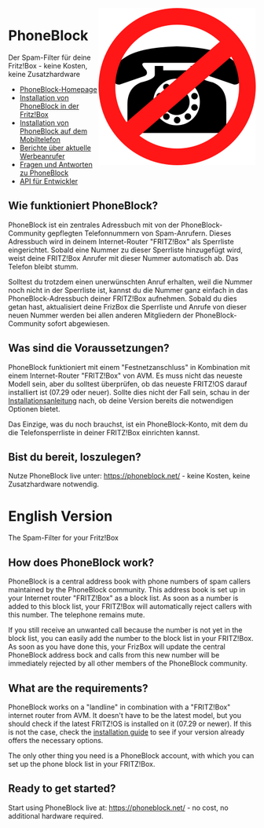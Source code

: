 <img align="right" src="phoneblock/src/main/webapp/app-logo.svg"/>

# PhoneBlock
Der Spam-Filter für deine Fritz!Box - keine Kosten, keine Zusatzhardware

* [PhoneBlock-Homepage](https://phoneblock.net/)
* [Installation von PhoneBlock in der Fritz!Box](https://phoneblock.net/phoneblock/setup.jsp)
* [Installation von PhoneBlock auf dem Mobiltelefon](https://phoneblock.net/phoneblock/setup-android/)
* [Berichte über aktuelle Werbeanrufer](https://phoneblock.net/phoneblock/status.jsp)
* [Fragen und Antworten zu PhoneBlock](https://phoneblock.net/phoneblock/faq.jsp)
* [API für Entwickler](https://phoneblock.net/phoneblock/api/)

## Wie funktioniert PhoneBlock?

PhoneBlock ist ein zentrales Adressbuch mit von der PhoneBlock-Community gepflegten Telefonnummern von Spam-Anrufern. Dieses Adressbuch wird in deinem Internet-Router "FRITZ!Box" als Sperrliste eingerichtet. Sobald eine Nummer zu dieser Sperrliste hinzugefügt wird, weist deine FRITZ!Box Anrufer mit dieser Nummer automatisch ab. Das Telefon bleibt stumm.

Solltest du trotzdem einen unerwünschten Anruf erhalten, weil die Nummer noch nicht in der Sperrliste ist, kannst du die Nummer ganz einfach in das PhoneBlock-Adressbuch deiner FRITZ!Box aufnehmen. Sobald du dies getan hast, aktualisiert deine FrizBox die Sperrliste und Anrufe von dieser neuen Nummer werden bei allen anderen Mitgliedern der PhoneBlock-Community sofort abgewiesen.

## Was sind die Voraussetzungen?

PhoneBlock funktioniert mit einem "Festnetzanschluss" in Kombination mit einem Internet-Router "FRITZ!Box" von AVM. Es muss nicht das neueste Modell sein, aber du solltest überprüfen, ob das neueste FRITZ!OS darauf installiert ist (07.29 oder neuer). Sollte dies nicht der Fall sein, schau in der [Installationsanleitung](https://phoneblock.net/phoneblock/setup.jsp) nach, ob deine Version bereits die notwendigen Optionen bietet.

Das Einzige, was du noch brauchst, ist ein PhoneBlock-Konto, mit dem du die Telefonsperrliste in deiner FRITZ!Box einrichten kannst.

## Bist du bereit, loszulegen?

Nutze PhoneBlock live unter: https://phoneblock.net/ - keine Kosten, keine Zusatzhardware notwendig.



# English Version
The Spam-Filter for your Fritz!Box

## How does PhoneBlock work?

PhoneBlock is a central address book with phone numbers of spam callers maintained by the PhoneBlock community. This address book is set up in your Internet router "FRITZ!Box" as a block list. As soon as a number is added to this block list, your FRITZ!Box will automatically reject callers with this number. The telephone remains mute.

If you still receive an unwanted call because the number is not yet in the block list, you can easily add the number to the block list in your FRITZ!Box. As soon as you have done this, your FrizBox will update the central PhoneBlock address bock and calls from this new number will be immediately rejected by all other  members of the PhoneBlock community.

## What are the requirements?

PhoneBlock works on a "landline" in combination with a "FRITZ!Box" internet router from AVM. It doesn't have to be the latest model, but you should check if the latest FRITZ!OS is installed on it (07.29 or newer). If this is not the case, check the [installation guide](https://phoneblock.net/phoneblock/setup.jsp) to see if your version already offers the necessary options.

The only other thing you need is a PhoneBlock account, with which you can set up the phone block list in your FRITZ!Box.

## Ready to get started?

Start using PhoneBlock live at: https://phoneblock.net/ - no cost, no additional hardware required.
